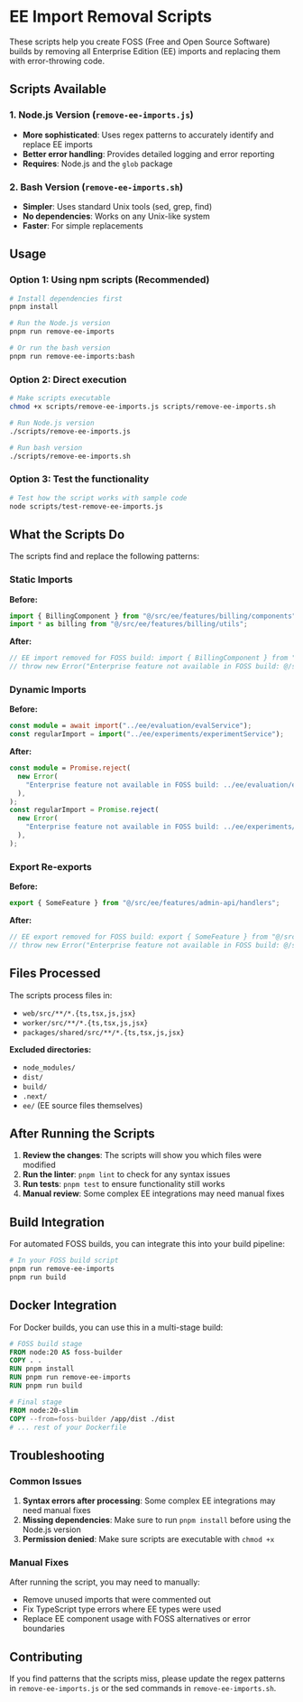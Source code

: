 # EE Import Removal Scripts

These scripts help you create FOSS (Free and Open Source Software) builds by removing all Enterprise Edition (EE) imports and replacing them with error-throwing code.

## Scripts Available

### 1. Node.js Version (`remove-ee-imports.js`)

- **More sophisticated**: Uses regex patterns to accurately identify and replace EE imports
- **Better error handling**: Provides detailed logging and error reporting
- **Requires**: Node.js and the `glob` package

### 2. Bash Version (`remove-ee-imports.sh`)

- **Simpler**: Uses standard Unix tools (sed, grep, find)
- **No dependencies**: Works on any Unix-like system
- **Faster**: For simple replacements

## Usage

### Option 1: Using npm scripts (Recommended)

```bash
# Install dependencies first
pnpm install

# Run the Node.js version
pnpm run remove-ee-imports

# Or run the bash version
pnpm run remove-ee-imports:bash
```

### Option 2: Direct execution

```bash
# Make scripts executable
chmod +x scripts/remove-ee-imports.js scripts/remove-ee-imports.sh

# Run Node.js version
./scripts/remove-ee-imports.js

# Run bash version
./scripts/remove-ee-imports.sh
```

### Option 3: Test the functionality

```bash
# Test how the script works with sample code
node scripts/test-remove-ee-imports.js
```

## What the Scripts Do

The scripts find and replace the following patterns:

### Static Imports

**Before:**

```typescript
import { BillingComponent } from "@/src/ee/features/billing/components";
import * as billing from "@/src/ee/features/billing/utils";
```

**After:**

```typescript
// EE import removed for FOSS build: import { BillingComponent } from "@/src/ee/features/billing/components";
// throw new Error("Enterprise feature not available in FOSS build: @/src/ee/features/billing/components");
```

### Dynamic Imports

**Before:**

```typescript
const module = await import("../ee/evaluation/evalService");
const regularImport = import("../ee/experiments/experimentService");
```

**After:**

```typescript
const module = Promise.reject(
  new Error(
    "Enterprise feature not available in FOSS build: ../ee/evaluation/evalService",
  ),
);
const regularImport = Promise.reject(
  new Error(
    "Enterprise feature not available in FOSS build: ../ee/experiments/experimentService",
  ),
);
```

### Export Re-exports

**Before:**

```typescript
export { SomeFeature } from "@/src/ee/features/admin-api/handlers";
```

**After:**

```typescript
// EE export removed for FOSS build: export { SomeFeature } from "@/src/ee/features/admin-api/handlers";
// throw new Error("Enterprise feature not available in FOSS build: @/src/ee/features/admin-api/handlers");
```

## Files Processed

The scripts process files in:

- `web/src/**/*.{ts,tsx,js,jsx}`
- `worker/src/**/*.{ts,tsx,js,jsx}`
- `packages/shared/src/**/*.{ts,tsx,js,jsx}`

**Excluded directories:**

- `node_modules/`
- `dist/`
- `build/`
- `.next/`
- `ee/` (EE source files themselves)

## After Running the Scripts

1. **Review the changes**: The scripts will show you which files were modified
2. **Run the linter**: `pnpm lint` to check for any syntax issues
3. **Run tests**: `pnpm test` to ensure functionality still works
4. **Manual review**: Some complex EE integrations may need manual fixes

## Build Integration

For automated FOSS builds, you can integrate this into your build pipeline:

```bash
# In your FOSS build script
pnpm run remove-ee-imports
pnpm run build
```

## Docker Integration

For Docker builds, you can use this in a multi-stage build:

```dockerfile
# FOSS build stage
FROM node:20 AS foss-builder
COPY . .
RUN pnpm install
RUN pnpm run remove-ee-imports
RUN pnpm run build

# Final stage
FROM node:20-slim
COPY --from=foss-builder /app/dist ./dist
# ... rest of your Dockerfile
```

## Troubleshooting

### Common Issues

1. **Syntax errors after processing**: Some complex EE integrations may need manual fixes
2. **Missing dependencies**: Make sure to run `pnpm install` before using the Node.js version
3. **Permission denied**: Make sure scripts are executable with `chmod +x`

### Manual Fixes

After running the script, you may need to manually:

- Remove unused imports that were commented out
- Fix TypeScript type errors where EE types were used
- Replace EE component usage with FOSS alternatives or error boundaries

## Contributing

If you find patterns that the scripts miss, please update the regex patterns in `remove-ee-imports.js` or the sed commands in `remove-ee-imports.sh`.
